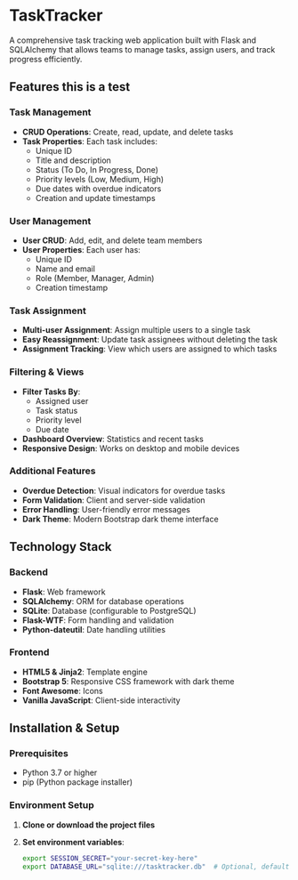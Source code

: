 # TaskTracker

A comprehensive task tracking web application built with Flask and SQLAlchemy that allows teams to manage tasks, assign users, and track progress efficiently.

## Features this is a test

### Task Management
- **CRUD Operations**: Create, read, update, and delete tasks
- **Task Properties**: Each task includes:
  - Unique ID
  - Title and description
  - Status (To Do, In Progress, Done)
  - Priority levels (Low, Medium, High)
  - Due dates with overdue indicators
  - Creation and update timestamps

### User Management
- **User CRUD**: Add, edit, and delete team members
- **User Properties**: Each user has:
  - Unique ID
  - Name and email
  - Role (Member, Manager, Admin)
  - Creation timestamp

### Task Assignment
- **Multi-user Assignment**: Assign multiple users to a single task
- **Easy Reassignment**: Update task assignees without deleting the task
- **Assignment Tracking**: View which users are assigned to which tasks

### Filtering & Views
- **Filter Tasks By**:
  - Assigned user
  - Task status
  - Priority level
  - Due date
- **Dashboard Overview**: Statistics and recent tasks
- **Responsive Design**: Works on desktop and mobile devices

### Additional Features
- **Overdue Detection**: Visual indicators for overdue tasks
- **Form Validation**: Client and server-side validation
- **Error Handling**: User-friendly error messages
- **Dark Theme**: Modern Bootstrap dark theme interface

## Technology Stack

### Backend
- **Flask**: Web framework
- **SQLAlchemy**: ORM for database operations
- **SQLite**: Database (configurable to PostgreSQL)
- **Flask-WTF**: Form handling and validation
- **Python-dateutil**: Date handling utilities

### Frontend
- **HTML5 & Jinja2**: Template engine
- **Bootstrap 5**: Responsive CSS framework with dark theme
- **Font Awesome**: Icons
- **Vanilla JavaScript**: Client-side interactivity

## Installation & Setup

### Prerequisites
- Python 3.7 or higher
- pip (Python package installer)

### Environment Setup
1. **Clone or download the project files**

2. **Set environment variables**:
   ```bash
   export SESSION_SECRET="your-secret-key-here"
   export DATABASE_URL="sqlite:///tasktracker.db"  # Optional, defaults to SQLite
   
